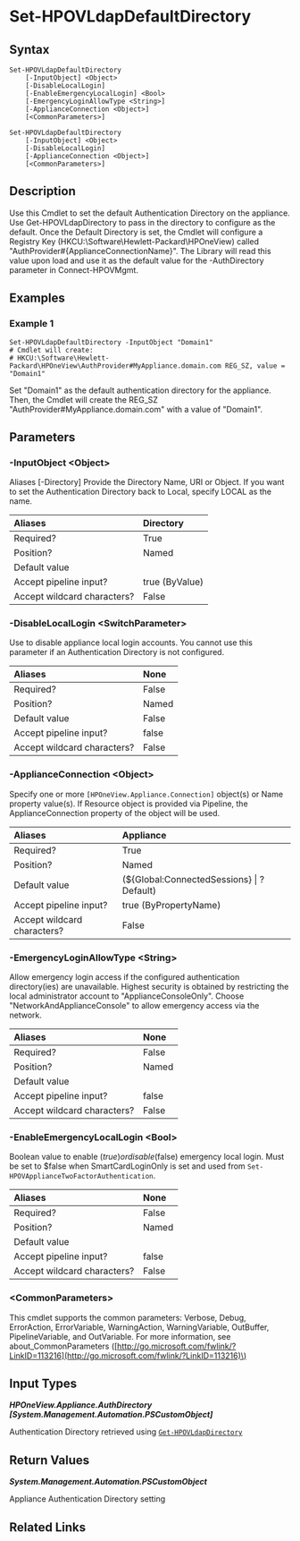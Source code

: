 ﻿---
description: Configure Authentication Directory default directory.
---

# Set-HPOVLdapDefaultDirectory

## Syntax

```text
Set-HPOVLdapDefaultDirectory
    [-InputObject] <Object>
    [-DisableLocalLogin]
    [-EnableEmergencyLocalLogin] <Bool>
    [-EmergencyLoginAllowType <String>]
    [-ApplianceConnection <Object>]
    [<CommonParameters>]
```

```text
Set-HPOVLdapDefaultDirectory
    [-InputObject] <Object>
    [-DisableLocalLogin]
    [-ApplianceConnection <Object>]
    [<CommonParameters>]
```

## Description

Use this Cmdlet to set the default Authentication Directory on the appliance.  Use Get-HPOVLdapDirectory to pass in the directory to configure as the default.  Once the Default Directory is set, the Cmdlet will configure a Registry Key (HKCU:\Software\Hewlett-Packard\HPOneView) called "AuthProvider#{ApplianceConnectionName}".  The Library will read this value upon load and use it as the default value for the -AuthDirectory parameter in Connect-HPOVMgmt.

## Examples

###  Example 1 

```text
Set-HPOVLdapDefaultDirectory -InputObject "Domain1"
# Cmdlet will create:
# HKCU:\Software\Hewlett-Packard\HPOneView\AuthProvider#MyAppliance.domain.com REG_SZ, value = "Domain1"
```

Set "Domain1" as the default authentication directory for the appliance.  Then, the Cmdlet will create the REG_SZ "AuthProvider#MyAppliance.domain.com" with a value of "Domain1".

## Parameters

### -InputObject &lt;Object&gt;

Aliases [-Directory]
Provide the Directory Name, URI or Object.  If you want to set the Authentication Directory back to Local, specify LOCAL as the name.

| Aliases | Directory |
| :--- | :--- |
| Required? | True |
| Position? | Named |
| Default value |  |
| Accept pipeline input? | true (ByValue) |
| Accept wildcard characters? | False |

### -DisableLocalLogin &lt;SwitchParameter&gt;

Use to disable appliance local login accounts.  You cannot use this parameter if an Authentication Directory is not configured.

| Aliases | None |
| :--- | :--- |
| Required? | False |
| Position? | Named |
| Default value | False |
| Accept pipeline input? | false |
| Accept wildcard characters? | False |

### -ApplianceConnection &lt;Object&gt;

Specify one or more `[HPOneView.Appliance.Connection]` object(s) or Name property value(s). If Resource object is provided via Pipeline, the ApplianceConnection property of the object will be used.

| Aliases | Appliance |
| :--- | :--- |
| Required? | True |
| Position? | Named |
| Default value | (${Global:ConnectedSessions} &vert; ? Default) |
| Accept pipeline input? | true (ByPropertyName) |
| Accept wildcard characters? | False |

### -EmergencyLoginAllowType &lt;String&gt;

Allow emergency login access if the configured authentication directory(ies) are unavailable.  Highest security is obtained by restricting the local administrator account to "ApplianceConsoleOnly". Choose "NetworkAndApplianceConsole" to allow emergency access via the network.

| Aliases | None |
| :--- | :--- |
| Required? | False |
| Position? | Named |
| Default value |  |
| Accept pipeline input? | false |
| Accept wildcard characters? | False |

### -EnableEmergencyLocalLogin &lt;Bool&gt;

Boolean value to enable ($true) or disable ($false) emergency local login.  Must be set to $false when SmartCardLoginOnly is set and used from `Set-HPOVApplianceTwoFactorAuthentication`.

| Aliases | None |
| :--- | :--- |
| Required? | False |
| Position? | Named |
| Default value |  |
| Accept pipeline input? | false |
| Accept wildcard characters? | False |

### &lt;CommonParameters&gt;

This cmdlet supports the common parameters: Verbose, Debug, ErrorAction, ErrorVariable, WarningAction, WarningVariable, OutBuffer, PipelineVariable, and OutVariable. For more information, see about\_CommonParameters \([http://go.microsoft.com/fwlink/?LinkID=113216](http://go.microsoft.com/fwlink/?LinkID=113216)\)

## Input Types

_**HPOneView.Appliance.AuthDirectory [System.Management.Automation.PSCustomObject]**_

Authentication Directory retrieved using [`Get-HPOVLdapDirectory`](get-hpovldapdirectory.md)

## Return Values

_**System.Management.Automation.PSCustomObject**_

Appliance Authentication Directory setting

## Related Links

